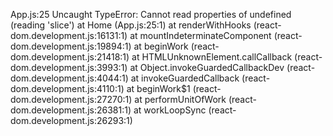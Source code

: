 App.js:25 Uncaught TypeError: Cannot read properties of undefined (reading 'slice')
    at Home (App.js:25:1)
    at renderWithHooks (react-dom.development.js:16131:1)
    at mountIndeterminateComponent (react-dom.development.js:19894:1)
    at beginWork (react-dom.development.js:21418:1)
    at HTMLUnknownElement.callCallback (react-dom.development.js:3993:1)
    at Object.invokeGuardedCallbackDev (react-dom.development.js:4044:1)
    at invokeGuardedCallback (react-dom.development.js:4110:1)
    at beginWork$1 (react-dom.development.js:27270:1)
    at performUnitOfWork (react-dom.development.js:26381:1)
    at workLoopSync (react-dom.development.js:26293:1)

